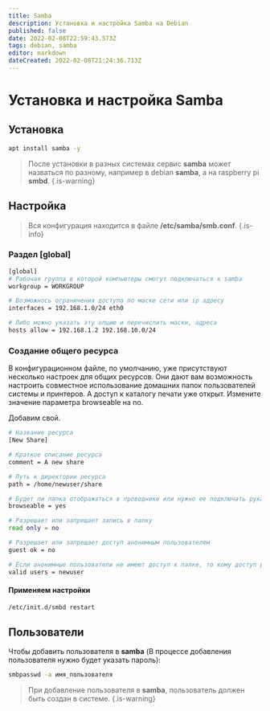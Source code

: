 ```yaml
---
title: Samba
description: Установка и настройка Samba на Debian
published: false
date: 2022-02-08T22:59:43.573Z
tags: debian, samba
editor: markdown
dateCreated: 2022-02-08T21:24:36.713Z
---
```


# Установка и настройка Samba
## Установка
```bash
apt install samba -y
```
> После установки в разных системах сервис **samba** может назваться по разному, например в debian **samba**, а на raspberry pi **smbd**.
{.is-warning}
## Настройка
> Вся конфигурация находится в файле **/etc/samba/smb.conf**.
{.is-info}
### Раздел [global]
```bash
[global]
# Рабочая группа в которой компьютеры смогут подключаться к samba
workgroup = WORKGROUP

# Возможнось ограничения доступа по маске сети или ip адресу
interfaces = 192.168.1.0/24 eth0

# Либо можно указать эту опцию и перечислить маски, адреса
hosts allow = 192.168.1.2 192.168.10.0/24
```
### Создание общего ресурса
В конфигурационном файле, по умолчанию, уже присутствуют несколько настроек для общих ресурсов. Они дают вам возможность настроить совместное использование домашних папок пользователей системы и принтеров. А доступ к каталогу печати уже открыт. Измените значение параметра browseable на no.

Добавим свой.
```bash
# Название ресурса
[New Share]

# Краткое описание ресурса
comment = A new share

# Путь к директории ресурса
path = /home/newuser/share

# Будет ли папка отображаться в проводнике или нужно ее подключать руками
browseable = yes

# Разрешает или запрещает запись в папку
read only = no

# Разрешает или запрещает доступ анонимным пользователям
guest ok = no

# Если анонимные пользователи не имеют доступ к папке, то кому доступ разрешен
valid users = newuser
```
#### Применяем настройки
```bash
/etc/init.d/smbd restart
```
## Пользователи
Чтобы добавить пользователя в **samba** (В процессе добавления пользователя нужно будет указать пароль):
```bash
smbpasswd -a имя_пользователя
```
> При добавление пользователя в **samba**, пользователь должен быть создан в системе.
{.is-warning}
